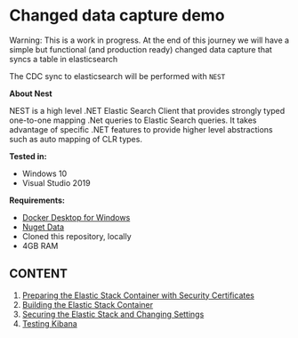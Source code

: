 # **Changed data capture demo**

Warning: This is a work in progress. At the end of this journey we will have a simple but functional (and production ready) changed data capture that syncs a table in elasticsearch

The CDC sync to elasticsearch will be performed with `NEST`

**About Nest**

NEST is a high level .NET Elastic Search Client that provides strongly typed one-to-one mapping .Net queries to Elastic Search queries. It takes advantage of specific .NET features to provide higher level abstractions such as auto mapping of CLR types.

**Tested in:**
- Windows 10
- Visual Studio 2019

**Requirements:**

- [Docker Desktop for Windows](https://docs.docker.com/get-docker/)
- [Nuget Data](https://nusearch.blob.core.windows.net/dump/nuget-data-jul-2017.zip)
- Cloned this repository, locally
- 4GB RAM

## CONTENT

 1. [Preparing the Elastic Stack Container with Security Certificates](documentation/prep-elk-container.md)
 2. [Building the Elastic Stack Container](documentation/build-elk-container.md)
 3. [Securing the Elastic Stack and Changing Settings](documentation/secure-elk-container.md)
 4. [Testing Kibana](documentation/testing-kibana.md)
